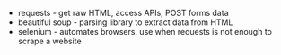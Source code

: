 - requests - get raw HTML, access APIs, POST forms data
- beautiful soup - parsing library to extract data from HTML
- selenium - automates browsers, use when requests is not enough to scrape a website

